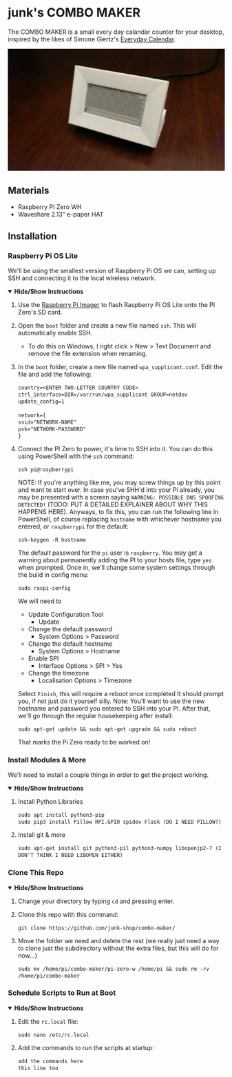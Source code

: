 # junk's COMBO MAKER

The COMBO MAKER is a small every day calandar counter for your desktop, inspired by the likes of Simone Giertz's [Everyday Calendar](https://www.youtube.com/watch?v=-lpvy-xkSNA).

![combo-maker](combo-maker.jpg)

## Materials
+ Raspberry PI Zero WH
+ Waveshare 2.13" e-paper HAT

## Installation

### Raspberry Pi OS Lite

We'll be using the smallest version of Raspberry Pi OS we can, setting up SSH and connecting it to the local wireless network.

<details open><summary><b>Hide/Show Instructions</b></summary>
  
  1.  Use the [Raspberry Pi Imager](https://www.raspberrypi.org/software/) to flash Raspberry Pi OS Lite onto the PI Zero's SD card.
  2.  Open the `boot` folder and create a new file named `ssh`. This will automatically enable SSH.
      + To do this on Windows, I right click > New > Text Document and remove the file extension when renaming.
  3.  In the `boot` folder, create a new file named `wpa_supplicant.conf`. Edit the file and add the following:
      ```
      country=<ENTER TWO-LETTER COUNTRY CODE>
      ctrl_interface=DIR=/var/run/wpa_supplicant GROUP=netdev
      update_config=1

      network={
      ssid="NETWORK-NAME"
      psk="NETWORK-PASSWORD"
      }
      ```

  4.  Connect the PI Zero to power, it's time to SSH into it. You can do this using PowerShell with the `ssh` command:
      ```
      ssh pi@raspberrypi
      ```
      NOTE: If you're anything like me, you may screw things up by this point and want to start over. In case you've SHH'd into your Pi already, you may be presented with a screen saying `WARNING: POSSIBLE DNS SPOOFING DETECTED!` (TODO: PUT A DETAILED EXPLAINER ABOUT WHY THIS HAPPENS HERE). Anyways, to fix this, you can run the following line in PowerShell, of course replacing `hostname` with whichever hostname you entered, or `raspberrypi` for the default:
      
      ```
      ssh-keygen -R hostname
      ```
      
      The default password for the `pi` user is `raspberry`.
      You may get a warning about permanently adding the PI to your hosts file, type `yes` when prompted.
      Once in, we'll change some system settings through the build in config menu:
      ```
      sudo raspi-config
      ```
      We will need to
        + Update Configuration Tool
          + Update
        + Change the default password
          + System Options > Password
        + Change the default hostname
          + System Options > Hostname
        + Enable SPI
          + Interface Options > SPI > Yes
        + Change the timezone
          + Localisation Options > Timezone

      Select `Finish`, this will require a reboot once completed It should prompt you, if not just do it yourself silly.
      Note: You'll want to use the new hostname and password you entered to SSH into your PI.
      After that, we'll go through the regular housekeeping after install:
      
      ```
      sudo apt-get update && sudo apt-get upgrade && sudo reboot
      ```
      
      That marks the Pi Zero ready to be worked on!
  
</details>

### Install Modules & More

We'll need to install a couple things in order to get the project working.

<details open><summary><b>Hide/Show Instructions</b></summary>
  
  1.  Install Python Libraries
  
      ```
      sudo apt install python3-pip
      sudo pip3 install Pillow RPI.GPIO spidev Flask (DO I NEED PILLOW?)
      ```
      
  2.  Install git & more
  
      ```
      sudo apt-get install git python3-pil python3-numpy libopenjp2-7 (I DON'T THINK I NEED LIBOPEN EITHER)
      ```
  
</details>

### Clone This Repo

<details open><summary><b>Hide/Show Instructions</b></summary>
  
  1.  Change your directory by typing `cd` and pressing enter.
  
  2.  Clone this repo with this command:
  
      ```
      git clone https://github.com/junk-shop/combo-maker/
      ```
      
  3.  Move the folder we need and delete the rest (we really just need a way to clone just the subdirectory without the extra files, but this will do for now...)
  
      ```
      sudo mv /home/pi/combo-maker/pi-zero-w /home/pi && sudo rm -rv /home/pi/combo-maker
      ```
  
    
</details>

### Schedule Scripts to Run at Boot

<details open><summary><b>Hide/Show Instructions</b></summary>
  
  1.  Edit the `rc.local` file:
  
      ```
      sudo nano /etc/rc.local
      ```
  
  2.  Add the commands to run the scripts at startup:
  
      ```
      add the commands here
      this line too
      ```
      
</details>
